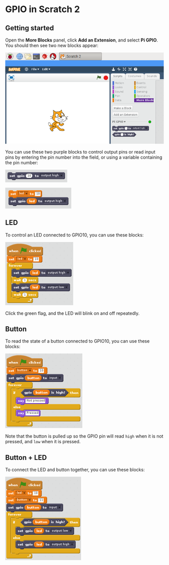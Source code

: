 # GPIO in Scratch 2

## Getting started

Open the **More Blocks** panel, click **Add an Extension**, and select **Pi GPIO**. You should then see two new blocks appear:

![](images/scratch2-gpio.png)

You can use these two purple blocks to control output pins or read input pins by entering the pin number into the field, or using a variable containing the pin number:

![](images/scratch2-gpio-pin-number.png)

![](images/scratch2-gpio-variable.png)

## LED

To control an LED connected to GPIO10, you can use these blocks:

![](images/led-blink.png)

Click the green flag, and the LED will blink on and off repeatedly.

## Button

To read the state of a button connected to GPIO10, you can use these blocks:

![](images/button.png)

Note that the button is pulled up so the GPIO pin will read `high` when it is not pressed, and `low` when it is pressed.

## Button + LED

To connect the LED and button together, you can use these blocks:

![](images/led-button.png)
